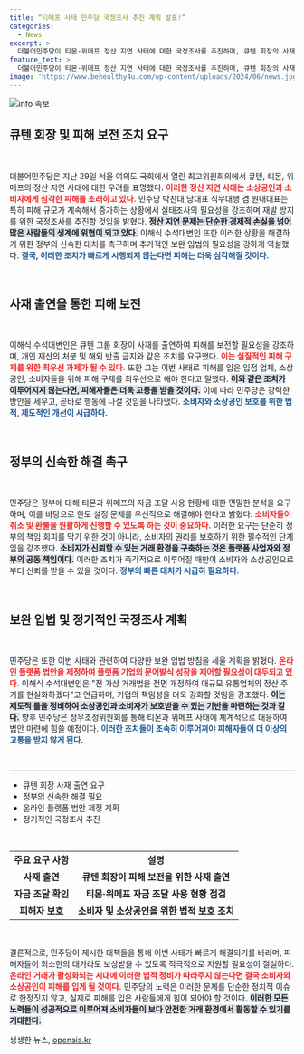 ```yaml
---
title: “티메프 사태 민주당 국정조사 추진 계획 발표!”
categories:
  - News
excerpt: >
  더불어민주당이 티몬·위메프 정산 지연 사태에 대한 국정조사를 추진하며, 큐텐 회장의 사재 출연 및 강력한 소비자 피해구제 조치를 요구했다. 이제 온라인 플랫폼 규제 법안 마련도 나선다!
feature_text: >
  더불어민주당이 티몬·위메프 정산 지연 사태에 대한 국정조사를 추진하며, 큐텐 회장의 사재 출연 및 강력한 소비자 피해구제 조치를 요구했다. 이제 온라인 플랫폼 규제 법안 마련도 나선다!
image: 'https://www.behealthy4u.com/wp-content/uploads/2024/06/news.jpg'
---
```


<p><img src="https://www.behealthy4u.com/wp-content/uploads/2024/06/news.jpg" alt="info 속보" /></p>

<h2 data-ke-size="size26">큐텐 회장 및 피해 보전 조치 요구</h2>

<p data-ke-size="size16">&nbsp;</p>

<p data-ke-size="size16">더불어민주당은 지난 29일 서울 여의도 국회에서 열린 최고위원회의에서 큐텐, 티몬, 위메프의 정산 지연 사태에 대한 우려를 표명했다. <b><span style="color: #ee2323;">이러한 정산 지연 사태는 소상공인과 소비자에게 심각한 피해를 초래하고 있다.</span></b> 민주당 박찬대 당대표 직무대행 겸 원내대표는 특히 피해 규모가 계속해서 증가하는 상황에서 실태조사의 필요성을 강조하며 재발 방지를 위한 국정조사를 추진할 것임을 밝혔다. <b><span style="background-color: #21538527;">정산 지연 문제는 단순한 경제적 손실을 넘어 많은 사람들의 생계에 위협이 되고 있다.</span></b> 이해식 수석대변인 또한 이러한 상황을 해결하기 위한 정부의 신속한 대처를 촉구하며 추가적인 보완 입법의 필요성을 강하게 역설했다. <b><span style="color: #1a5490;">결국, 이러한 조치가 빠르게 시행되지 않는다면 피해는 더욱 심각해질 것이다.</span></b></p>

<p data-ke-size="size16">&nbsp;</p>

<h2 data-ke-size="size26">사재 출연을 통한 피해 보전</h2>

<p data-ke-size="size16">&nbsp;</p>

<p data-ke-size="size16">이해식 수석대변인은 큐텐 그룹 회장이 사재를 출연하여 피해를 보전할 필요성을 강조하며, 개인 재산의 처분 및 해외 반출 금지와 같은 조치를 요구했다. <b><span style="color: #ee2323;">이는 실질적인 피해 구제를 위한 최우선 과제가 될 수 있다.</span></b> 또한 그는 이번 사태로 피해를 입은 입점 업체, 소상공인, 소비자들을 위해 피해 구제를 최우선으로 해야 한다고 말했다. <b><span style="background-color: #21538527;">이와 같은 조치가 이루어지지 않는다면, 피해자들은 더욱 고통을 받을 것이다.</span></b> 이에 따라 민주당은 강력한 방안을 세우고, 곧바로 행동에 나설 것임을 나타냈다. <b><span style="color: #1a5490;">소비자와 소상공인 보호를 위한 법적, 제도적인 개선이 시급하다.</span></b></p>

<p data-ke-size="size16">&nbsp;</p>

<h2 data-ke-size="size26">정부의 신속한 해결 촉구</h2>

<p data-ke-size="size16">&nbsp;</p>

<p data-ke-size="size16">민주당은 정부에 대해 티몬과 위메프의 자금 조달 사용 현황에 대한 면밀한 분석을 요구하며, 이를 바탕으로 한도 설정 문제를 우선적으로 해결해야 한다고 밝혔다. <b><span style="color: #ee2323;">소비자들이 취소 및 환불을 원활하게 진행할 수 있도록 하는 것이 중요하다.</span></b> 이러한 요구는 단순히 정부의 책임 회피를 막기 위한 것이 아니라, 소비자의 권리를 보호하기 위한 필수적인 단계임을 강조했다. <b><span style="background-color: #21538527;">소비자가 신뢰할 수 있는 거래 환경을 구축하는 것은 플랫폼 사업자와 정부의 공동 책임이다.</span></b> 이러한 조치가 즉각적으로 이루어질 때만이 소비자와 소상공인으로부터 신뢰를 받을 수 있을 것이다. <b><span style="color: #1a5490;">정부의 빠른 대처가 시급히 필요하다.</span></b></p>

<p data-ke-size="size16">&nbsp;</p>

<h2 data-ke-size="size26">보완 입법 및 정기적인 국정조사 계획</h2>

<p data-ke-size="size16">&nbsp;</p>

<p data-ke-size="size16">민주당은 또한 이번 사태와 관련하여 다양한 보완 입법 방침을 세울 계획을 밝혔다. <b><span style="color: #ee2323;">온라인 플랫폼 법안을 제정하여 플랫폼 기업의 문어발식 성장을 제어할 필요성이 대두되고 있다.</span></b> 이해식 수석대변인은 "전 가상 거래법을 전면 개정하여 대규모 유통업체의 정산 주기를 현실화하겠다"고 언급하며, 기업의 책임성을 더욱 강화할 것임을 강조했다. <b><span style="background-color: #21538527;">이는 제도적 틀을 정비하여 소상공인과 소비자가 보호받을 수 있는 기반을 마련하는 것과 같다.</span></b> 향후 민주당은 정무조정위원회를 통해 티몬과 위메프 사태에 체계적으로 대응하여 법안 마련에 힘쓸 예정이다. <b><span style="color: #1a5490;">이러한 조치들이 조속히 이루어져야 피해자들이 더 이상의 고통을 받지 않게 된다.</span></b></p>

<p data-ke-size="size16">&nbsp;</p>

<hr />

<ul>
    <li>큐텐 회장 사재 출연 요구</li>
    <li>정부의 신속한 해결 필요</li>
    <li>온라인 플랫폼 법안 제정 계획</li>
    <li>정기적인 국정조사 추진</li>
</ul>

<p data-ke-size="size16">&nbsp;</p>

<table>
    <tr>
        <td style="text-align: center; height: 17px;"><b>주요 요구 사항</b></td>
        <td style="text-align: center; height: 17px;"><b>설명</b></td>
    </tr>
    <tr>
        <td style="text-align: center; height: 17px;"><b>사재 출연</b></td>
        <td style="text-align: center; height: 17px;"><b>큐텐 회장이 피해 보전을 위한 사재 출연</b></td>
    </tr>
    <tr>
        <td style="text-align: center; height: 17px;"><b>자금 조달 확인</b></td>
        <td style="text-align: center; height: 17px;"><b>티몬·위메프 자금 조달 사용 현황 점검</b></td>
    </tr>
    <tr>
        <td style="text-align: center; height: 17px;"><b>피해자 보호</b></td>
        <td style="text-align: center; height: 17px;"><b>소비자 및 소상공인을 위한 법적 보호 조치</b></td>
    </tr>
</table>

<p data-ke-size="size16">&nbsp;</p>

<p data-ke-size="size16">결론적으로, 민주당이 제시한 대책들을 통해 이번 사태가 빠르게 해결되기를 바라며, 피해자들이 최소한의 대가라도 보상받을 수 있도록 적극적으로 지원할 필요성이 절실하다. <b><span style="color: #ee2323;">온라인 거래가 활성화되는 시대에 이러한 법적 정비가 따라주지 않는다면 결국 소비자와 소상공인이 피해를 입게 될 것이다.</span></b> 민주당의 노력은 이러한 문제를 단순한 정치적 이슈로 한정짓지 않고, 실제로 피해를 입은 사람들에게 힘이 되어야 할 것이다. <b><span style="background-color: #21538527;">이러한 모든 노력들이 성공적으로 이루어져 소비자들이 보다 안전한 거래 환경에서 활동할 수 있기를 기대한다.</span></b></p>
생생한 뉴스, <a href="https://opensis.kr" rel="dofollow">opensis.kr</a>


